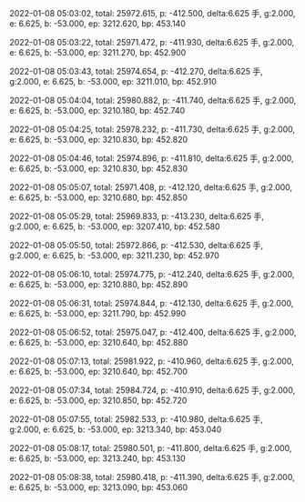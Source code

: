 2022-01-08 05:03:02, total: 25972.615, p: -412.500, delta:6.625 手, g:2.000, e: 6.625, b: -53.000, ep: 3212.620, bp: 453.140

2022-01-08 05:03:22, total: 25971.472, p: -411.930, delta:6.625 手, g:2.000, e: 6.625, b: -53.000, ep: 3211.270, bp: 452.900

2022-01-08 05:03:43, total: 25974.654, p: -412.270, delta:6.625 手, g:2.000, e: 6.625, b: -53.000, ep: 3211.010, bp: 452.910

2022-01-08 05:04:04, total: 25980.882, p: -411.740, delta:6.625 手, g:2.000, e: 6.625, b: -53.000, ep: 3210.180, bp: 452.740

2022-01-08 05:04:25, total: 25978.232, p: -411.730, delta:6.625 手, g:2.000, e: 6.625, b: -53.000, ep: 3210.830, bp: 452.820

2022-01-08 05:04:46, total: 25974.896, p: -411.810, delta:6.625 手, g:2.000, e: 6.625, b: -53.000, ep: 3210.830, bp: 452.830

2022-01-08 05:05:07, total: 25971.408, p: -412.120, delta:6.625 手, g:2.000, e: 6.625, b: -53.000, ep: 3210.680, bp: 452.850

2022-01-08 05:05:29, total: 25969.833, p: -413.230, delta:6.625 手, g:2.000, e: 6.625, b: -53.000, ep: 3207.410, bp: 452.580

2022-01-08 05:05:50, total: 25972.866, p: -412.530, delta:6.625 手, g:2.000, e: 6.625, b: -53.000, ep: 3211.230, bp: 452.970

2022-01-08 05:06:10, total: 25974.775, p: -412.240, delta:6.625 手, g:2.000, e: 6.625, b: -53.000, ep: 3210.880, bp: 452.890

2022-01-08 05:06:31, total: 25974.844, p: -412.130, delta:6.625 手, g:2.000, e: 6.625, b: -53.000, ep: 3211.790, bp: 452.990

2022-01-08 05:06:52, total: 25975.047, p: -412.400, delta:6.625 手, g:2.000, e: 6.625, b: -53.000, ep: 3210.640, bp: 452.880

2022-01-08 05:07:13, total: 25981.922, p: -410.960, delta:6.625 手, g:2.000, e: 6.625, b: -53.000, ep: 3210.640, bp: 452.700

2022-01-08 05:07:34, total: 25984.724, p: -410.910, delta:6.625 手, g:2.000, e: 6.625, b: -53.000, ep: 3210.850, bp: 452.720

2022-01-08 05:07:55, total: 25982.533, p: -410.980, delta:6.625 手, g:2.000, e: 6.625, b: -53.000, ep: 3213.340, bp: 453.040

2022-01-08 05:08:17, total: 25980.501, p: -411.800, delta:6.625 手, g:2.000, e: 6.625, b: -53.000, ep: 3213.240, bp: 453.130

2022-01-08 05:08:38, total: 25980.418, p: -411.390, delta:6.625 手, g:2.000, e: 6.625, b: -53.000, ep: 3213.090, bp: 453.060